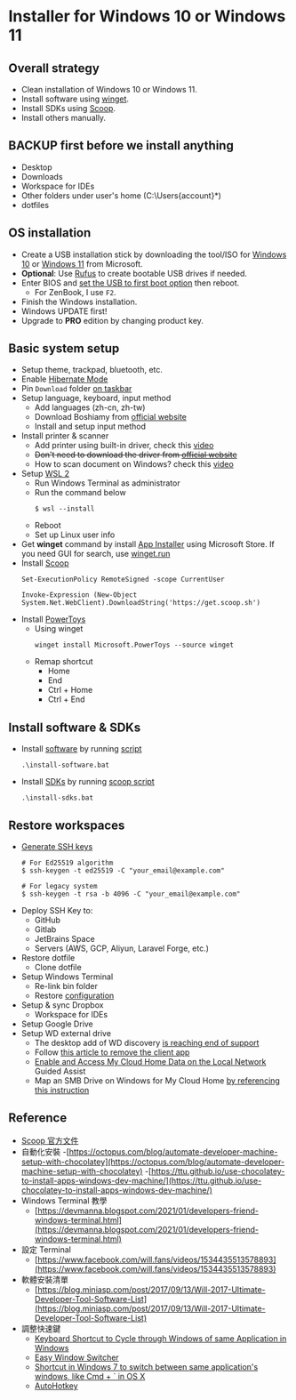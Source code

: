 # Installer for Windows 10 or Windows 11

## Overall strategy

* Clean installation of Windows 10 or Windows 11.
* Install software using [winget](https://docs.microsoft.com/en-us/windows/package-manager/winget/).
* Install SDKs using [Scoop](https://scoop.sh/).
* Install others manually.

## BACKUP first before we install anything

* Desktop
* Downloads
* Workspace for IDEs
* Other folders under user's home (C:\Users\{account}\*)
* dotfiles

## OS installation

* Create a USB installation stick by downloading the tool/ISO for [Windows 10](https://www.microsoft.com/en-us/software-download/windows10ISO) or [Windows 11](https://www.microsoft.com/en-us/software-download/windows11) from Microsoft.
* **Optional**: Use [Rufus](https://rufus.ie/en/) to create bootable USB drives if needed.
* Enter BIOS and [set the USB to first boot option](https://www.asus.com/tw/support/FAQ/1008829/) then reboot.
  - For ZenBook, I use `F2`.
* Finish the Windows installation.
* Windows UPDATE first!
* Upgrade to **PRO** edition by changing product key.

## Basic system setup

* Setup theme, trackpad, bluetooth, etc.
* Enable [Hibernate Mode](https://www.groovypost.com/howto/enable-or-disable-hibernate-mode-on-windows-11/)
* Pin `Download` folder [on taskbar](https://www.makeuseof.com/windows-11-taskbar-pin-almost-anything/#how-to-pin-a-folder-to-windows-11-39-s-taskbar)
* Setup language, keyboard, input method
  - Add languages (zh-cn, zh-tw)
  - Download Boshiamy from [official website](https://boshiamy.com/)
  - Install and setup input method
* Install printer & scanner
    - Add printer using built-in driver, check this [video](https://www.youtube.com/watch?v=UDvTU_X9g2I)
    - ~~Don't need to download the driver from [official website](https://support.brother.com/g/b/downloadlist.aspx?c=tw&lang=en&prod=mfc1910w_eu_as&os=10068&flang=English)~~
    - How to scan document on Windows? check this [video](https://www.youtube.com/watch?v=8LtVTCvrYhA)
* Setup [WSL 2](https://docs.microsoft.com/en-us/windows/wsl/install)
  - Run Windows Terminal as administrator
  - Run the command below
    ```shell
    $ wsl --install
    ```
  - Reboot
  - Set up Linux user info
* Get **winget** command by install [App Installer](https://www.microsoft.com/en-us/p/app-installer/9nblggh4nns1) using Microsoft Store. If you need GUI for search, use [winget.run](https://winget.run/)
* Install [Scoop](https://scoop.sh/)
  ```
  Set-ExecutionPolicy RemoteSigned -scope CurrentUser
  ```
  ```
  Invoke-Expression (New-Object System.Net.WebClient).DownloadString('https://get.scoop.sh')
  ```
* Install [PowerToys](https://docs.microsoft.com/en-us/windows/powertoys/)
  - Using winget
    ```shell
    winget install Microsoft.PowerToys --source winget
    ```
  - Remap shortcut
    * Home
    * End
    * Ctrl + Home
    * Ctrl + End

## Install software & SDKs

* Install [software](software.md) by running [script](install-software.bat)
  ```
  .\install-software.bat
  ```
* Install [SDKs](sdks.md) by running [scoop script](install-sdks.bat)
  ```
  .\install-sdks.bat
  ```

## Restore workspaces

* [Generate SSH keys]((https://docs.github.com/en/authentication/connecting-to-github-with-ssh/generating-a-new-ssh-key-and-adding-it-to-the-ssh-agent))
  ```shell
  # For Ed25519 algorithm
  $ ssh-keygen -t ed25519 -C "your_email@example.com"
  
  # For legacy system
  $ ssh-keygen -t rsa -b 4096 -C "your_email@example.com"
  ```
* Deploy SSH Key to:
  - GitHub
  - Gitlab
  - JetBrains Space
  - Servers (AWS, GCP, Aliyun, Laravel Forge, etc.)
* Restore dotfile
  - Clone dotfile
* Setup Windows Terminal
  - Re-link bin folder
  - Restore [configuration](https://docs.microsoft.com/en-us/windows/terminal/customize-settings/startup#center-on-launch)
* Setup & sync Dropbox
  - Workspace for IDEs
* Setup Google Drive
* Setup WD external drive
  - The desktop add of WD discovery [is reaching end of support](https://support-zh.wd.com/app/answers/detailweb/a_id/50377)
  - Follow [this article to remove the client app](https://support-en.wd.com/app/answers/detailweb/a_id/4158)
  - [Enable and Access My Cloud Home Data on the Local Network](https://support-en.wd.com/app/answers/detailweb/a_id/50523) Guided Assist 
  - Map an SMB Drive on Windows for My Cloud Home [by referencing this instruction](https://support-en.wd.com/app/answers/detailweb/a_id/25436)

## Reference

* [Scoop 官方文件](https://scoop-docs.vercel.app/apps/)
* 自動化安裝
  -[https://octopus.com/blog/automate-developer-machine-setup-with-chocolatey](https://octopus.com/blog/automate-developer-machine-setup-with-chocolatey)
  -[https://ttu.github.io/use-chocolatey-to-install-apps-windows-dev-machine/](https://ttu.github.io/use-chocolatey-to-install-apps-windows-dev-machine/)
* Windows Terminal 教學
  - [https://devmanna.blogspot.com/2021/01/developers-friend-windows-terminal.html](https://devmanna.blogspot.com/2021/01/developers-friend-windows-terminal.html)
* 設定 Terminal
  - [https://www.facebook.com/will.fans/videos/1534435513578893](https://www.facebook.com/will.fans/videos/1534435513578893)
* 軟體安裝清單
  - [https://blog.miniasp.com/post/2017/09/13/Will-2017-Ultimate-Developer-Tool-Software-List](https://blog.miniasp.com/post/2017/09/13/Will-2017-Ultimate-Developer-Tool-Software-List)
* 調整快速鍵
  - [Keyboard Shortcut to Cycle through Windows of same Application in Windows](https://stackoverflow.com/questions/11175261/keyboard-shortcut-to-cycle-through-windows-of-same-application-in-windows-7)
  - [Easy Window Switcher](https://neosmart.net/EasySwitch/)
  - [Shortcut in Windows 7 to switch between same application's windows, like Cmd + ` in OS X](https://superuser.com/questions/435602/shortcut-in-windows-7-to-switch-between-same-applications-windows-like-cmd)
  - [AutoHotkey](https://www.autohotkey.com/)
